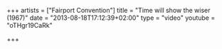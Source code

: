 +++
artists = ["Fairport Convention"]
title = "Time will show the wiser (1967)"
date = "2013-08-18T17:12:39+02:00"
type = "video"
youtube = "oTHgr19CaRk"

+++
